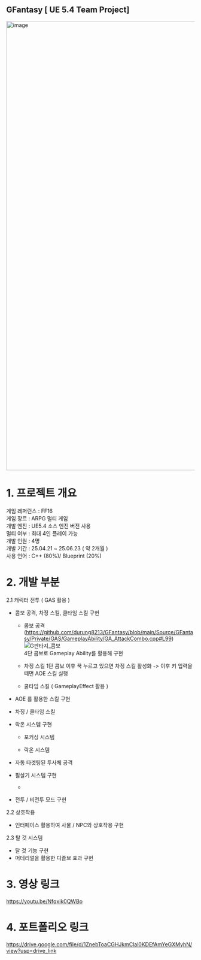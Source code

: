 ## GFantasy [ UE 5.4 Team Project]
<img width="1920" height="1200" alt="image" src="https://github.com/user-attachments/assets/1bf725a9-e0a1-4320-80ed-97d01259218e" />

# 1. 프로젝트 개요 

게임 레퍼런스 : FF16 <br>
게임 장르 : ARPG 멀티 게임 <br>
개발 엔진 : UE5.4 소스 엔진 버전 사용 <br>
멀티 여부 : 최대 4인 플레이 가능 <br>
개발 인원 : 4명 <br>
개발 기간 : 25.04.21 ~ 25.06.23 ( 약 2개월 ) <br>
사용 언어 : C++ (80%)/ Blueprint (20%) <br>


# 2. 개발 부분 

2.1 캐릭터 전투 ( GAS 활용 )
 - 콤보 공격, 차징 스킬, 쿨타임 스킬 구현 <br>
   
   * 콤보 공격 (https://github.com/durung8213/GFantasy/blob/main/Source/GFantasy/Private/GAS/GameplayAbility/GA_AttackCombo.cpp#L99) <br>
   ![G판타지_콤보](https://github.com/user-attachments/assets/df6e95c3-daef-4416-8f8f-0de8ada2fd10) <br>
    4단 콤보로 Gameplay Ability를 활용해 구현

   
   * 차징 스킬
  1단 콤보 이후 꾹 누르고 있으면 차징 스킬 활성화 -> 이후 키 입력을 떼면 AOE 스킬 실행
     
   * 쿨타임 스킬 ( GameplayEffect 활용 )
 
 - AOE 를 활용한 스킬 구현
  * 차징 / 쿨타임 스킬
    
 - 락온 시스템 구현
   * 포커싱 시스템
  
   * 락온 시스템
    
 - 자동 타겟팅된 투사체 공격

 - 필살기 시스템 구현
    
    * 

 - 전투 / 비전투 모드 구현 
 

2.2 상호작용
 - 인터페이스 활용하여 사물 / NPC와 상호작용 구현 

2.3 탈 것 시스템
 - 탈 것 기능 구현
 - 머테리얼을 활용한 디졸브 효과 구현



# 3. 영상 링크

https://youtu.be/Nfqxik0QWBo

# 4. 포트폴리오 링크
https://drive.google.com/file/d/1ZnebToaCGHJkmClal0KDEfAmYeGXMyhN/view?usp=drive_link

